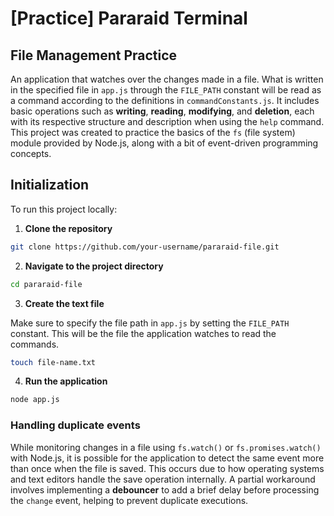 # [Practice] Pararaid Terminal

## File Management Practice

An application that watches over the changes made in a file. What is written in the specified file in `app.js` through the `FILE_PATH` constant will be read as a command according to the definitions in `commandConstants.js`. It includes basic operations such as **writing**, **reading**, **modifying**, and **deletion**, each with its respective structure and description when using the `help` command. This project was created to practice the basics of the `fs` (file system) module provided by Node.js, along with a bit of event-driven programming concepts.

## Initialization

To run this project locally:

1. **Clone the repository**

```bash
git clone https://github.com/your-username/pararaid-file.git
```

2. **Navigate to the project directory**

```bash
cd pararaid-file
```

3. **Create the text file**

Make sure to specify the file path in `app.js` by setting the `FILE_PATH` constant. This will be the file the application watches to read the commands.

```bash
touch file-name.txt
```

4. **Run the application**

```bash
node app.js
```

### Handling duplicate events

While monitoring changes in a file using `fs.watch()` or `fs.promises.watch()` with Node.js, it is possible for the application to detect the same event more than once when the file is saved. This occurs due to how operating systems and text editors handle the save operation internally. A partial workaround involves implementing a **debouncer** to add a brief delay before processing the `change` event, helping to prevent duplicate executions.
